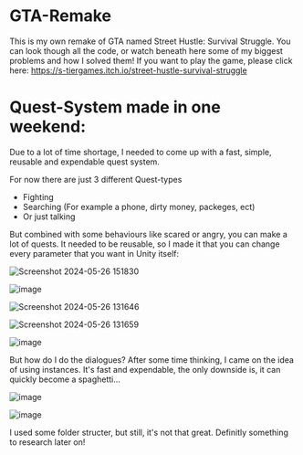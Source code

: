 # GTA-Remake
This is my own remake of GTA named Street Hustle: Survival Struggle. You can look though all the code, or watch beneath here some of my biggest problems and how I solved them!
If you want to play the game, please click here: https://s-tiergames.itch.io/street-hustle-survival-struggle
# Quest-System made in one weekend:
Due to a lot of time shortage, I needed to come up with a fast, simple, reusable and expendable quest system.

For now there are just 3 different Quest-types
- Fighting
- Searching (For example a phone, dirty money, packeges, ect)
- Or just talking

But combined with some behaviours like scared or angry, you can make a lot of quests. 
It needed to be reusable, so I made it that you can change every parameter that you want in Unity itself:

![Screenshot 2024-05-26 151830](https://github.com/SebaTheProgrammer/GTA-Remake/assets/119673781/7f66d694-47ad-407f-80ab-cee3dad07713)

![image](https://github.com/SebaTheProgrammer/GTA-Remake/assets/119673781/5f795d80-67ac-41d2-bc3a-c4e9388dd5d1)

![Screenshot 2024-05-26 131646](https://github.com/SebaTheProgrammer/GTA-Remake/assets/119673781/82b93054-56e6-4901-8abb-fa28709174b7)

![Screenshot 2024-05-26 131659](https://github.com/SebaTheProgrammer/GTA-Remake/assets/119673781/4e4a8d89-a1ed-4f61-bb76-2b80a6047eef)

![image](https://github.com/SebaTheProgrammer/GTA-Remake/assets/119673781/472ad381-0df4-4e62-8680-77b2519659bd)

But how do I do the dialogues? After some time thinking, I came on the idea of using instances. It's fast and expendable, the only downside is, it can quickly become a spaghetti...

![image](https://github.com/SebaTheProgrammer/GTA-Remake/assets/119673781/cf69adfc-a262-46ae-9297-531ed339e58b)

![image](https://github.com/SebaTheProgrammer/GTA-Remake/assets/119673781/8a88a421-b914-4874-a6ba-eaefc4f7a805)

 I used some folder structer, but still, it's not that great. Definitly something to research later on!


